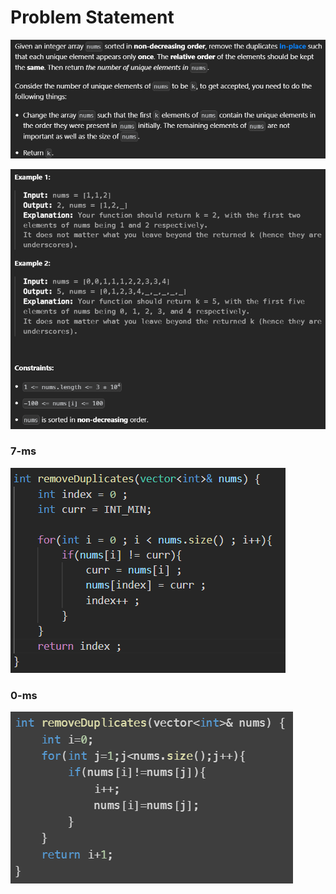 # Problem Statement

![alt text](image-8.png)

![alt text](image-9.png)

### 7-ms
![alt text](image-10.png)

### 0-ms
![alt text](image-11.png)
